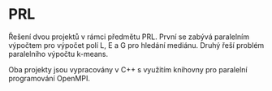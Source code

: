 # PRL

Řešení dvou projektů v rámci předmětu PRL. První se zabývá paralelním výpočtem pro výpočet polí L, E a G pro hledání mediánu. Druhý řeší problém paralelního výpočtu k-means. 

Oba projekty jsou vypracovány v C++ s využitím knihovny pro paralelní programování OpenMPI.
